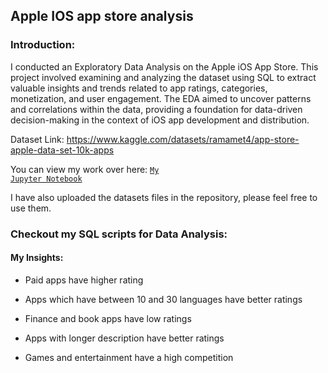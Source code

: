 ## Apple IOS app store analysis

### Introduction:

I conducted an Exploratory Data Analysis on the Apple iOS App Store. This project involved examining and analyzing the dataset using SQL to extract valuable insights and trends related to app ratings, categories, monetization, and user engagement. The EDA aimed to uncover patterns and correlations within the data, providing a foundation for data-driven decision-making in the context of iOS app development and distribution.

Dataset Link: https://www.kaggle.com/datasets/ramamet4/app-store-apple-data-set-10k-apps

You can view my work over here: <a href="https://github.com/Swapppyy/Apple-IOS-app-store-analysis/blob/main/Apple%20IOS%20app%20store%20analysis.ipynb" target="_blank"><code>My Jupyter Notebook</code></a>

I have also uploaded the datasets files in the repository, please feel free to use them.
  
### Checkout my SQL scripts for Data Analysis:

#### My Insights:

- Paid apps have higher rating

- Apps which have between 10 and 30 languages have better ratings

- Finance and book apps have low ratings

- Apps with longer description have better ratings

- Games and entertainment have a high competition












    
